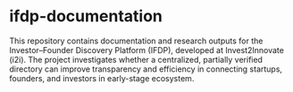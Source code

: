 # ifdp-documentation
This repository contains documentation and research outputs for the Investor–Founder Discovery Platform (IFDP), developed at Invest2Innovate (i2i). The project investigates whether a centralized, partially verified directory can improve transparency and efficiency in connecting startups, founders, and investors in early-stage ecosystem.
